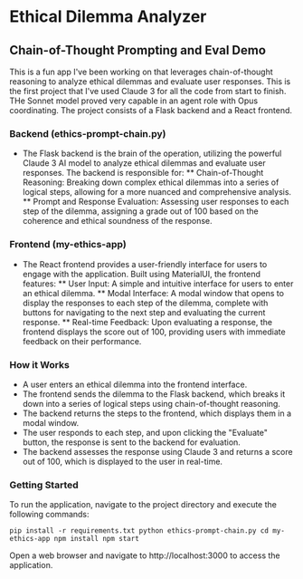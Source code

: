 # Ethical Dilemma Analyzer
## Chain-of-Thought Prompting and Eval Demo

This is a fun app I've been working on that leverages chain-of-thought reasoning to analyze ethical dilemmas and evaluate user responses. This is the first project that I've used Claude 3 for all the code from start to finish. THe Sonnet model proved very capable in an agent role with Opus coordinating. The project consists of a Flask backend and a React frontend.

### Backend (ethics-prompt-chain.py)
* The Flask backend is the brain of the operation, utilizing the powerful Claude 3 AI model to analyze ethical dilemmas and evaluate user responses. The backend is responsible for:
** Chain-of-Thought Reasoning: Breaking down complex ethical dilemmas into a series of logical steps, allowing for a more nuanced and comprehensive analysis.
** Prompt and Response Evaluation: Assessing user responses to each step of the dilemma, assigning a grade out of 100 based on the coherence and ethical soundness of the response.

### Frontend (my-ethics-app)
* The React frontend provides a user-friendly interface for users to engage with the application. Built using MaterialUI, the frontend features:
** User Input: A simple and intuitive interface for users to enter an ethical dilemma.
** Modal Interface: A modal window that opens to display the responses to each step of the dilemma, complete with buttons for navigating to the next step and evaluating the current response.
** Real-time Feedback: Upon evaluating a response, the frontend displays the score out of 100, providing users with immediate feedback on their performance.

### How it Works
* A user enters an ethical dilemma into the frontend interface.
* The frontend sends the dilemma to the Flask backend, which breaks it down into a series of logical steps using chain-of-thought reasoning.
* The backend returns the steps to the frontend, which displays them in a modal window.
* The user responds to each step, and upon clicking the "Evaluate" button, the response is sent to the backend for evaluation.
* The backend assesses the response using Claude 3 and returns a score out of 100, which is displayed to the user in real-time.

### Getting Started
To run the application, navigate to the project directory and execute the following commands:

`pip install -r requirements.txt
python ethics-prompt-chain.py
cd my-ethics-app
npm install
npm start`

Open a web browser and navigate to http://localhost:3000 to access the application.
